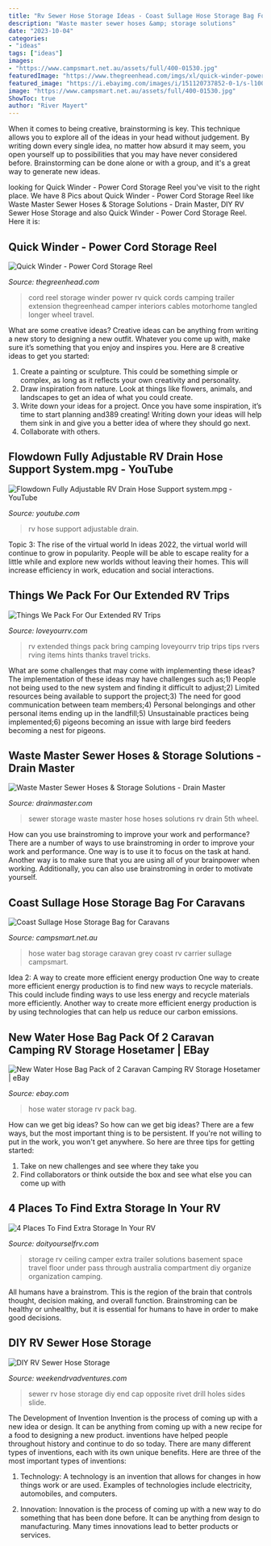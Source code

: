 ```yaml
---
title: "Rv Sewer Hose Storage Ideas - Coast Sullage Hose Storage Bag For Caravans"
description: "Waste master sewer hoses &amp; storage solutions"
date: "2023-10-04"
categories:
- "ideas"
tags: ["ideas"]
images:
- "https://www.campsmart.net.au/assets/full/400-01530.jpg"
featuredImage: "https://www.thegreenhead.com/imgs/xl/quick-winder-power-cord-storage-reel-xl.jpg"
featured_image: "https://i.ebayimg.com/images/i/151120737852-0-1/s-l1000.jpg"
image: "https://www.campsmart.net.au/assets/full/400-01530.jpg"
ShowToc: true
author: "River Mayert"
---
```



When it comes to being creative, brainstorming is key. This technique allows you to explore all of the ideas in your head without judgement. By writing down every single idea, no matter how absurd it may seem, you open yourself up to possibilities that you may have never considered before. Brainstorming can be done alone or with a group, and it's a great way to generate new ideas.

	

		
looking for Quick Winder - Power Cord Storage Reel you've visit to the right place. We have 8 Pics about Quick Winder - Power Cord Storage Reel like Waste Master Sewer Hoses &amp; Storage Solutions - Drain Master, DIY RV Sewer Hose Storage and also Quick Winder - Power Cord Storage Reel. Here it is:
		
    
## Quick Winder - Power Cord Storage Reel

<img loading=lazy src="https://www.thegreenhead.com/imgs/xl/quick-winder-power-cord-storage-reel-xl.jpg" onerror="this.onerror=null;this.src='https://tse4.mm.bing.net/th?id=OIP.1XSc5KRfGKB5ntQisrmNlAHaEQ&amp;pid=15.1';" alt="Quick Winder - Power Cord Storage Reel">

_Source: thegreenhead.com_

>cord reel storage winder power rv quick cords camping trailer extension thegreenhead camper interiors cables motorhome tangled longer wheel travel. 

	

What are some creative ideas?
Creative ideas can be anything from writing a new story to designing a new outfit. Whatever you come up with, make sure it’s something that you enjoy and inspires you. Here are 8 creative ideas to get you started: 
1) Create a painting or sculpture. This could be something simple or complex, as long as it reflects your own creativity and personality. 
2) Draw inspiration from nature. Look at things like flowers, animals, and landscapes to get an idea of what you could create. 
3) Write down your ideas for a project. Once you have some inspiration, it’s time to start planning and389 creating! Writing down your ideas will help them sink in and give you a better idea of where they should go next. 
4) Collaborate with others.

    
## Flowdown Fully Adjustable RV Drain Hose Support System.mpg - YouTube

<img loading=lazy src="https://i.ytimg.com/vi/wxxOf4Agd8c/hqdefault.jpg" onerror="this.onerror=null;this.src='https://tse3.mm.bing.net/th?id=OIP._WYnze28n2lFjQeVeJW1FgHaFj&amp;pid=15.1';" alt="Flowdown Fully Adjustable RV Drain Hose Support system.mpg - YouTube">

_Source: youtube.com_

>rv hose support adjustable drain. 

	

Topic 3: The rise of the virtual world
In ideas 2022, the virtual world will continue to grow in popularity. People will be able to escape reality for a little while and explore new worlds without leaving their homes. This will increase efficiency in work, education and social interactions.

    
## Things We Pack For Our Extended RV Trips

<img loading=lazy src="http://www.loveyourrv.com/wp-content/uploads/2015/10/Ideas-of-What-to-Bring-on-an-Extended-RV-Trip-by-the-Love-Your-RV-Blog.jpg" onerror="this.onerror=null;this.src='https://tse3.mm.bing.net/th?id=OIP.HtXzMSaQA5JrXfiokpw-KgHaKh&amp;pid=15.1';" alt="Things We Pack For Our Extended RV Trips">

_Source: loveyourrv.com_

>rv extended things pack bring camping loveyourrv trip trips tips rvers rving items hints thanks travel tricks. 

	

What are some challenges that may come with implementing these ideas?
The implementation of these ideas may have challenges such as;1) People not being used to the new system and finding it difficult to adjust;2) Limited resources being available to support the project;3) The need for good communication between team members;4) Personal belongings and other personal items ending up in the landfill;5) Unsustainable practices being implemented;6) pigeons becoming an issue with large bird feeders becoming a nest for pigeons.

    
## Waste Master Sewer Hoses &amp; Storage Solutions - Drain Master

<img loading=lazy src="https://drainmaster.com/main/wp-content/uploads/2018/05/Waste-Master-Enclosure-Grand-Design-5th-Wheel-JGross_843x317.jpg" onerror="this.onerror=null;this.src='https://tse3.mm.bing.net/th?id=OIP.XVgVkqHhr8gX7-CykIpkewHaCy&amp;pid=15.1';" alt="Waste Master Sewer Hoses &amp; Storage Solutions - Drain Master">

_Source: drainmaster.com_

>sewer storage waste master hose hoses solutions rv drain 5th wheel. 

	

How can you use brainstroming to improve your work and performance?
There are a number of ways to use brainstroming in order to improve your work and performance. One way is to use it to focus on the task at hand. Another way is to make sure that you are using all of your brainpower when working. Additionally, you can also use brainstroming in order to motivate yourself.

    
## Coast Sullage Hose Storage Bag For Caravans

<img loading=lazy src="https://www.campsmart.net.au/assets/full/400-01530.jpg" onerror="this.onerror=null;this.src='https://tse3.mm.bing.net/th?id=OIP.5x9ywa5T3ojMyRhx-6_WJwHaFj&amp;pid=15.1';" alt="Coast Sullage Hose Storage Bag for Caravans">

_Source: campsmart.net.au_

>hose water bag storage caravan grey coast rv carrier sullage campsmart. 

	

Idea 2: A way to create more efficient energy production
One way to create more efficient energy production is to find new ways to recycle materials. This could include finding ways to use less energy and recycle materials more efficiently. Another way to create more efficient energy production is by using technologies that can help us reduce our carbon emissions.

    
## New Water Hose Bag Pack Of 2 Caravan Camping RV Storage Hosetamer | EBay

<img loading=lazy src="https://i.ebayimg.com/images/i/151120737852-0-1/s-l1000.jpg" onerror="this.onerror=null;this.src='https://tse4.mm.bing.net/th?id=OIP.A7qE91Nq3AcYrK_r_SIIwgHaFk&amp;pid=15.1';" alt="New Water Hose Bag Pack of 2 Caravan Camping RV Storage Hosetamer | eBay">

_Source: ebay.com_

>hose water storage rv pack bag. 

	

How can we get big ideas?
So how can we get big ideas? There are a few ways, but the most important thing is to be persistent. If you're not willing to put in the work, you won't get anywhere. So here are three tips for getting started: 
1. Take on new challenges and see where they take you 
2. Find collaborators or think outside the box and see what else you can come up with 

    
## 4 Places To Find Extra Storage In Your RV

<img loading=lazy src="http://cdn.doityourselfrv.com/wp-content/uploads/2015/10/brightideas50_02.jpg" onerror="this.onerror=null;this.src='https://tse2.mm.bing.net/th?id=OIP.s1uwHsVM4JpCnMA_-eok6wHaFA&amp;pid=15.1';" alt="4 Places To Find Extra Storage In Your RV">

_Source: doityourselfrv.com_

>storage rv ceiling camper extra trailer solutions basement space travel floor under pass through australia compartment diy organize organization camping. 

	

All humans have a brainstrom. This is the region of the brain that controls thought, decision making, and overall function. Brainstroming can be healthy or unhealthy, but it is essential for humans to have in order to make good decisions.

    
## DIY RV Sewer Hose Storage

<img loading=lazy src="https://weekendrvadventures.com/wp-content/uploads/2017/01/Sewer_6.jpg" onerror="this.onerror=null;this.src='https://tse4.mm.bing.net/th?id=OIP.GMkiJqK3kIizURxjiOTapgHaF4&amp;pid=15.1';" alt="DIY RV Sewer Hose Storage">

_Source: weekendrvadventures.com_

>sewer rv hose storage diy end cap opposite rivet drill holes sides slide. 

	

The Development of Invention
Invention is the process of coming up with a new idea or design. It can be anything from coming up with a new recipe for a food to designing a new product. inventions have helped people throughout history and continue to do so today. There are many different types of inventions, each with its own unique benefits. Here are three of the most important types of inventions:
1) Technology: A technology is an invention that allows for changes in how things work or are used. Examples of technologies include electricity, automobiles, and computers.

2) Innovation: Innovation is the process of coming up with a new way to do something that has been done before. It can be anything from design to manufacturing. Many times innovations lead to better products or services.

